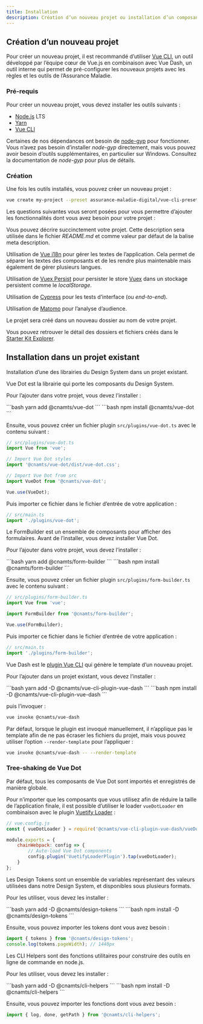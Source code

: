 ```yaml
---
title: Installation
description: Création d’un nouveau projet ou installation d’un composant du Design System dans un projet existant.
---
```


## Création d’un nouveau projet

Pour créer un nouveau projet, il est recommandé d’utiliser [Vue CLI](https://cli.vuejs.org/guide/installation.html), un outil développé par l’équipe cœur de Vue.js en combinaison avec Vue Dash, un outil interne qui permet de pré-configurer les nouveaux projets avec les règles et les outils de l’Assurance Maladie.

### Pré-requis

Pour créer un nouveau projet, vous devez installer les outils suivants :

- [Node.js](https://nodejs.org/) LTS
- [Yarn](https://classic.yarnpkg.com/)
- [Vue CLI](https://cli.vuejs.org/guide/installation.html)

Certaines de nos dépendances ont besoin de [node-gyp](https://github.com/nodejs/node-gyp#installation) pour fonctionner. Vous n’avez pas besoin d’installer *node-gyp* directement, mais vous pouvez avoir besoin d’outils supplémentaires, en particulier sur Windows. Consultez la documentation de *node-gyp* pour plus de détails.

### Création

Une fois les outils installés, vous pouvez créer un nouveau projet :

```bash
vue create my-project --preset assurance-maladie-digital/vue-cli-preset
```

Les questions suivantes vous seront posées pour vous permettre d’ajouter les fonctionnalités dont vous avez besoin pour votre projet :

<doc-expansion-panels>
<doc-expansion-panel label="Description du projet ?">

Vous pouvez décrire succinctement votre projet. Cette description sera utilisée dans le fichier *README.md* et comme valeur par défaut de la balise meta description.

</doc-expansion-panel>

<doc-expansion-panel label="Utiliser Vue i18n gérer les textes de l’application ?">

Utilisation de [Vue i18n](https://kazupon.github.io/vue-i18n/) pour gérer les textes de l’application. Cela permet de séparer les textes des composants et de les rendre plus maintenable mais également de gérer plusieurs langues.

</doc-expansion-panel>

<doc-expansion-panel label="Utiliser Vuex Persist pour persister le store ?">

Utilisation de [Vuex Persist](https://championswimmer.in/vuex-persist/) pour persister le store [Vuex](https://vuex.vuejs.org/) dans un stockage persistent comme le *localStorage*.

</doc-expansion-panel>

<doc-expansion-panel label="Utiliser Cypress pour les tests d’interface ?">

Utilisation de [Cypress](https://www.cypress.io/) pour les tests d’interface (ou *end-to-end*).

</doc-expansion-panel>

<doc-expansion-panel label="Utiliser Matomo pour l’analyse d’audience ?">

Utilisation de [Matomo](https://fr.matomo.org/) pour l’analyse d’audience.

</doc-expansion-panel>
</doc-expansion-panels>

<doc-alert type="info">
Le projet sera créé dans un nouveau dossier au nom de votre projet.
</doc-alert>

<doc-alert type="info">

Vous pouvez retrouver le détail des dossiers et fichiers créés dans le [Starter Kit Explorer](/starter-kit/explorer).

</doc-alert>

## Installation dans un projet existant

Installation d’une des librairies du Design System dans un projet existant.

<doc-tabs namespace="composants">
<doc-tab-item label="Vue Dot">

Vue Dot est la librairie qui porte les composants du Design System.

Pour l’ajouter dans votre projet, vous devez l’installer :

<doc-tabs code>
<doc-tab-item label="Yarn">
```bash
yarn add @cnamts/vue-dot
```
</doc-tab-item>

<doc-tab-item label="npm">
```bash
npm install @cnamts/vue-dot
```
</doc-tab-item>
</doc-tabs>

Ensuite, vous pouvez créer un fichier plugin `src/plugins/vue-dot.ts` avec le contenu suivant :

```ts
// src/plugins/vue-dot.ts
import Vue from 'vue';

// Import Vue Dot styles
import '@cnamts/vue-dot/dist/vue-dot.css';

// Import Vue Dot from src
import VueDot from '@cnamts/vue-dot';

Vue.use(VueDot);
```

Puis importer ce fichier dans le fichier d’entrée de votre application :

```ts
// src/main.ts
import './plugins/vue-dot';
```

</doc-tab-item>

<doc-tab-item label="Form Builder">

Le FormBuilder est un ensemble de composants pour afficher des formulaires. Avant de l’installer, vous devez installer Vue Dot.

Pour l’ajouter dans votre projet, vous devez l’installer :

<doc-tabs code>
<doc-tab-item label="Yarn">
```bash
yarn add @cnamts/form-builder
```
</doc-tab-item>

<doc-tab-item label="npm">
```bash
npm install @cnamts/form-builder
```
</doc-tab-item>
</doc-tabs>

Ensuite, vous pouvez créer un fichier plugin `src/plugins/form-builder.ts` avec le contenu suivant :

```ts
// src/plugins/form-builder.ts
import Vue from 'vue';

import FormBuilder from '@cnamts/form-builder';

Vue.use(FormBuilder);
```

Puis importer ce fichier dans le fichier d’entrée de votre application :

```ts
// src/main.ts
import './plugins/form-builder';
```
</doc-tab-item>

<doc-tab-item label="Vue Dash">

Vue Dash est le [plugin Vue CLI](https://cli.vuejs.org/guide/plugins-and-presets.html) qui génère le template d’un nouveau projet.

Pour l’ajouter dans un projet existant, vous devez l’installer :

<doc-tabs code>
<doc-tab-item label="Yarn">
```bash
yarn add -D @cnamts/vue-cli-plugin-vue-dash
```
</doc-tab-item>

<doc-tab-item label="npm">
```bash
npm install -D @cnamts/vue-cli-plugin-vue-dash
```
</doc-tab-item>
</doc-tabs>

puis l’invoquer :

```bash
vue invoke @cnamts/vue-dash
```

Par défaut, lorsque le plugin est invoqué manuellement, il n’applique pas le template afin de ne pas écraser les fichiers du projet, mais vous pouvez utiliser l’option `--render-template` pour l’appliquer :

```bash
vue invoke @cnamts/vue-dash -- --render-template
```

### Tree-shaking de Vue Dot

Par défaut, tous les composants de Vue Dot sont importés et enregistrés de manière globale.

Pour n’importer que les composants que vous utilisez afin de réduire la taille de l’application finale, il est possible d’utiliser le loader `vueDotLoader` en combinaison avec le plugin [Vuetify Loader](https://github.com/vuetifyjs/vuetify-loader) :

```js
// vue.config.js
const { vueDotLoader } = require('@cnamts/vue-cli-plugin-vue-dash/vueDotLoader');

module.exports = {
	chainWebpack: config => {
		// Auto-load Vue Dot components
		config.plugin('VuetifyLoaderPlugin').tap(vueDotLoader);
	}
};
```

</doc-tab-item>

<doc-tab-item label="Design Tokens">

Les Design Tokens sont un ensemble de variables représentant des valeurs utilisées dans notre Design System, et disponibles sous plusieurs formats.

Pour les utiliser, vous devez les installer :

<doc-tabs code>
<doc-tab-item label="Yarn">
```bash
yarn add -D @cnamts/design-tokens
```
</doc-tab-item>

<doc-tab-item label="npm">
```bash
npm install -D @cnamts/design-tokens
```
</doc-tab-item>
</doc-tabs>

Ensuite, vous pouvez importer les tokens dont vous avez besoin :

```ts
import { tokens } from '@cnamts/design-tokens';
console.log(tokens.pageWidth); // 1440px
```

</doc-tab-item>

<doc-tab-item label="CLI Helpers">

Les CLI Helpers sont des fonctions utilitaires pour construire des outils en ligne de commande en node.js.

Pour les utiliser, vous devez les installer :

<doc-tabs code>
<doc-tab-item label="Yarn">
```bash
yarn add -D @cnamts/cli-helpers
```
</doc-tab-item>

<doc-tab-item label="npm">
```bash
npm install -D @cnamts/cli-helpers
```
</doc-tab-item>
</doc-tabs>

Ensuite, vous pouvez importer les fonctions dont vous avez besoin :

```js
import { log, done, getPath } from '@cnamts/cli-helpers';
```

</doc-tab-item>

</doc-tabs>
